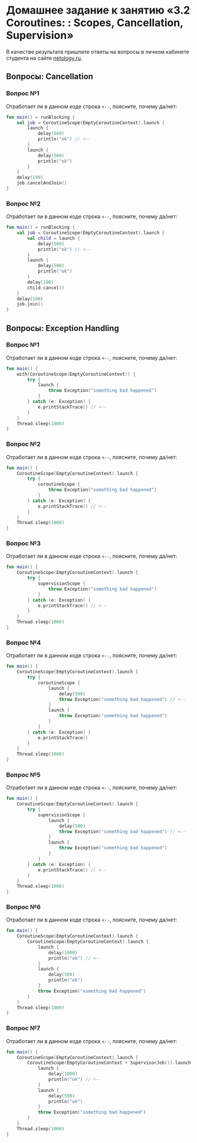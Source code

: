 # Домашнее задание к занятию «3.2 Coroutines: : Scopes, Cancellation, Supervision»

В качестве результата пришлите ответы на вопросы в личном кабинете студента на сайте [netology.ru](https://netology.ru).

## Вопросы: Cancellation

### Вопрос №1

Отработает ли в данном коде строка `<--`, поясните, почему да/нет:

```kotlin
fun main() = runBlocking {
    val job = CoroutineScope(EmptyCoroutineContext).launch {
        launch {
            delay(500)
            println("ok") // <--
        }
        launch {
            delay(500)
            println("ok")
        }
    }
    delay(100)
    job.cancelAndJoin()
}
```

### Вопрос №2

Отработает ли в данном коде строка `<--`, поясните, почему да/нет:

```kotlin
fun main() = runBlocking {
    val job = CoroutineScope(EmptyCoroutineContext).launch {
        val child = launch {
            delay(500)
            println("ok") // <--
        }
        launch {
            delay(500)
            println("ok")
        }
        delay(100)
        child.cancel()
    }
    delay(100)
    job.join()
}
```

## Вопросы: Exception Handling

### Вопрос №1

Отработает ли в данном коде строка `<--`, поясните, почему да/нет:

```kotlin
fun main() {
    with(CoroutineScope(EmptyCoroutineContext)) {
        try {
            launch {
                throw Exception("something bad happened")
            }
        } catch (e: Exception) {
            e.printStackTrace() // <--
        }
    }
    Thread.sleep(1000)
}
```

### Вопрос №2

Отработает ли в данном коде строка `<--`, поясните, почему да/нет:

```kotlin
fun main() {
    CoroutineScope(EmptyCoroutineContext).launch {
        try {
            coroutineScope {
                throw Exception("something bad happened")
            }
        } catch (e: Exception) {
            e.printStackTrace() // <--
        }
    }
    Thread.sleep(1000)
}
```

### Вопрос №3

Отработает ли в данном коде строка `<--`, поясните, почему да/нет:

```kotlin
fun main() {
    CoroutineScope(EmptyCoroutineContext).launch {
        try {
            supervisionScope {
                throw Exception("something bad happened")
            }
        } catch (e: Exception) {
            e.printStackTrace() // <--
        }
    }
    Thread.sleep(1000)
}
```

### Вопрос №4

Отработает ли в данном коде строка `<--`, поясните, почему да/нет:

```kotlin
fun main() {
    CoroutineScope(EmptyCoroutineContext).launch {
        try {
            coroutineScope {
                launch {
                    delay(500)
                    throw Exception("something bad happened") // <--
                }
                launch {
                    throw Exception("something bad happened")
                }
            }
        } catch (e: Exception) {
            e.printStackTrace()
        }
    }
    Thread.sleep(1000)
}
```

### Вопрос №5

Отработает ли в данном коде строка `<--`, поясните, почему да/нет:

```kotlin
fun main() {
    CoroutineScope(EmptyCoroutineContext).launch {
        try {
            supervisionScope {
                launch {
                    delay(500)
                    throw Exception("something bad happened") // <--
                }
                launch {
                    throw Exception("something bad happened")
                }
            }
        } catch (e: Exception) {
            e.printStackTrace() // <--
        }
    }
    Thread.sleep(1000)
}
```

### Вопрос №6

Отработает ли в данном коде строка `<--`, поясните, почему да/нет:

```kotlin
fun main() {
    CoroutineScope(EmptyCoroutineContext).launch {
        CoroutineScope(EmptyCoroutineContext).launch {
            launch {
                delay(1000)
                println("ok") // <--
            }
            launch {
                delay(500)
                println("ok")
            }
            throw Exception("something bad happened")
        }
    }
    Thread.sleep(1000)
}
```

### Вопрос №7

Отработает ли в данном коде строка `<--`, поясните, почему да/нет:

```kotlin
fun main() {
    CoroutineScope(EmptyCoroutineContext).launch {
        CoroutineScope(EmptyCoroutineContext + SupervisorJob()).launch {
            launch {
                delay(1000)
                println("ok") // <--
            }
            launch {
                delay(500)
                println("ok")
            }
            throw Exception("something bad happened")
        }
    }
    Thread.sleep(1000)
}
```
